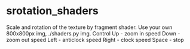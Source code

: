 # srotation_shaders
Scale and rotation of the texture by fragment shader. Use your own 800x800px img, ./shaders.py img.
Control 
Up - zoom in speed
Down - zoom out speed
Left - anticlock speed
Right - clock speed
Space - stop

